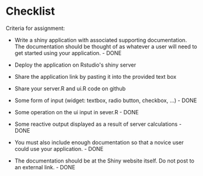 # Checklist

Criteria for assignment:

* Write a shiny application with associated supporting documentation. The documentation should be thought of as whatever a user will need to get started using your application. - DONE
* Deploy the application on Rstudio's shiny server
* Share the application link by pasting it into the provided text box
* Share your server.R and ui.R code on github

* Some form of input (widget: textbox, radio button, checkbox, ...) - DONE
* Some operation on the ui input in sever.R - DONE
* Some reactive output displayed as a result of server calculations - DONE
* You must also include enough documentation so that a novice user could use your application. - DONE
* The documentation should be at the Shiny website itself. Do not post to an external link. - DONE